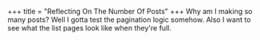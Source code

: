 +++
title = "Reflecting On The Number Of Posts"
+++
Why am I making so many posts? Well I gotta test the pagination logic somehow. Also I want to see what the list pages look like when they're full.
